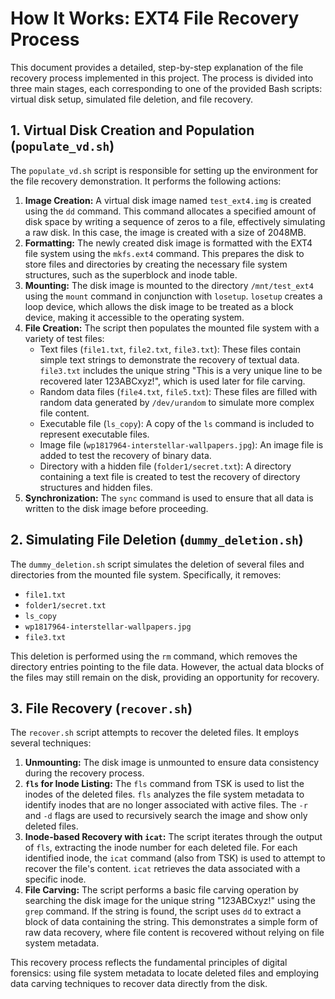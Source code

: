 #   How It Works: EXT4 File Recovery Process

This document provides a detailed, step-by-step explanation of the file recovery process implemented in this project. The process is divided into three main stages, each corresponding to one of the provided Bash scripts: virtual disk setup, simulated file deletion, and file recovery.

##   1. Virtual Disk Creation and Population (`populate_vd.sh`)

The `populate_vd.sh` script is responsible for setting up the environment for the file recovery demonstration. It performs the following actions:

1.  **Image Creation:** A virtual disk image named `test_ext4.img` is created using the `dd` command. This command allocates a specified amount of disk space by writing a sequence of zeros to a file, effectively simulating a raw disk. In this case, the image is created with a size of 2048MB.
2.  **Formatting:** The newly created disk image is formatted with the EXT4 file system using the `mkfs.ext4` command. This prepares the disk to store files and directories by creating the necessary file system structures, such as the superblock and inode table.
3.  **Mounting:** The disk image is mounted to the directory `/mnt/test_ext4` using the `mount` command in conjunction with `losetup`. `losetup` creates a loop device, which allows the disk image to be treated as a block device, making it accessible to the operating system.
4.  **File Creation:** The script then populates the mounted file system with a variety of test files:
    * Text files (`file1.txt`, `file2.txt`, `file3.txt`): These files contain simple text strings to demonstrate the recovery of textual data. `file3.txt` includes the unique string "This is a very unique line to be recovered later 123ABCxyz!", which is used later for file carving.
    * Random data files (`file4.txt`, `file5.txt`): These files are filled with random data generated by `/dev/urandom` to simulate more complex file content.
    * Executable file (`ls_copy`): A copy of the `ls` command is included to represent executable files.
    * Image file (`wp1817964-interstellar-wallpapers.jpg`): An image file is added to test the recovery of binary data.
    * Directory with a hidden file (`folder1/secret.txt`): A directory containing a text file is created to test the recovery of directory structures and hidden files.
5.  **Synchronization:** The `sync` command is used to ensure that all data is written to the disk image before proceeding.

##   2. Simulating File Deletion (`dummy_deletion.sh`)

The `dummy_deletion.sh` script simulates the deletion of several files and directories from the mounted file system. Specifically, it removes:

* `file1.txt`
* `folder1/secret.txt`
* `ls_copy`
* `wp1817964-interstellar-wallpapers.jpg`
* `file3.txt`

This deletion is performed using the `rm` command, which removes the directory entries pointing to the file data. However, the actual data blocks of the files may still remain on the disk, providing an opportunity for recovery.

##   3. File Recovery (`recover.sh`)

The `recover.sh` script attempts to recover the deleted files. It employs several techniques:

1.  **Unmounting:** The disk image is unmounted to ensure data consistency during the recovery process.
2.  **`fls` for Inode Listing:** The `fls` command from TSK is used to list the inodes of the deleted files. `fls` analyzes the file system metadata to identify inodes that are no longer associated with active files. The `-r` and `-d` flags are used to recursively search the image and show only deleted files.
3.  **Inode-based Recovery with `icat`:** The script iterates through the output of `fls`, extracting the inode number for each deleted file. For each identified inode, the `icat` command (also from TSK) is used to attempt to recover the file's content. `icat` retrieves the data associated with a specific inode.
4.  **File Carving:** The script performs a basic file carving operation by searching the disk image for the unique string "123ABCxyz!" using the `grep` command. If the string is found, the script uses `dd` to extract a block of data containing the string. This demonstrates a simple form of raw data recovery, where file content is recovered without relying on file system metadata.

This recovery process reflects the fundamental principles of digital forensics: using file system metadata to locate deleted files and employing data carving techniques to recover data directly from the disk.
